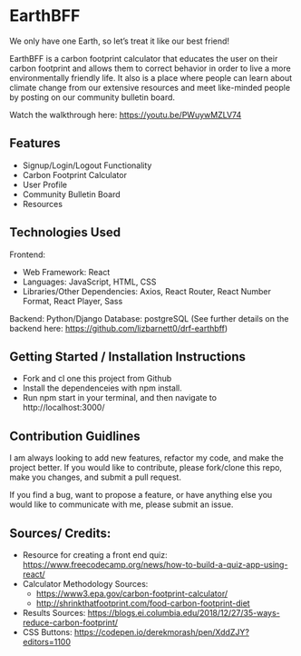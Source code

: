 # EarthBFF

We only have one Earth, so let’s treat it like our best friend!

EarthBFF is a carbon footprint calculator that educates the user on their carbon footprint and allows them to correct behavior in order to live a more environmentally friendly life. It also is a place where people can learn about climate change from our extensive resources and meet like-minded people by posting on our community bulletin board.

Watch the walkthrough here: https://youtu.be/PWuywMZLV74

## Features
- Signup/Login/Logout Functionality
- Carbon Footprint Calculator
- User Profile
- Community Bulletin Board
- Resources

## Technologies Used
Frontend: 
- Web Framework: React
- Languages: JavaScript, HTML, CSS
- Libraries/Other Dependencies: Axios, React Router, React Number Format, React Player, Sass

Backend: Python/Django
Database: postgreSQL
(See further details on the backend here: https://github.com/lizbarnett0/drf-earthbff)


## Getting Started / Installation Instructions
- Fork and cl one this project from Github
- Install the dependenceies with npm install.
- Run npm start in your terminal, and then navigate to http://localhost:3000/

## Contribution Guidlines
I am always looking to add new features, refactor my code, and make the project better.  If you would like to contribute, please fork/clone this repo, make you changes, and submit a pull request.

If you find a bug, want to propose a feature, or have anything else you would like to communicate with me, please submit an issue.

## Sources/ Credits:
- Resource for creating a front end quiz: https://www.freecodecamp.org/news/how-to-build-a-quiz-app-using-react/
- Calculator Methodology Sources: 
    - https://www3.epa.gov/carbon-footprint-calculator/ 
    - http://shrinkthatfootprint.com/food-carbon-footprint-diet
- Results Sources: https://blogs.ei.columbia.edu/2018/12/27/35-ways-reduce-carbon-footprint/
- CSS Buttons: https://codepen.io/derekmorash/pen/XddZJY?editors=1100
